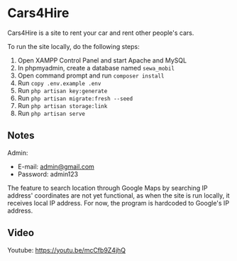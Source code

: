 # Cars4Hire

Cars4Hire is a site to rent your car and rent other people's cars.

To run the site locally, do the following steps:
1. Open XAMPP Control Panel and start Apache and MySQL
2. In phpmyadmin, create a database named ```sewa_mobil```
3. Open command prompt and run ```composer install```
4. Run ```copy .env.example .env```
5. Run ```php artisan key:generate```
6. Run ```php artisan migrate:fresh --seed```
7. Run ```php artisan storage:link```
8. Run ```php artisan serve```

## Notes
Admin:
- E-mail: admin@gmail.com
- Password: admin123

The feature to search location through Google Maps by searching IP address' coordinates are not yet functional, as when the site is run locally, it receives local IP address. For now, the program is hardcoded to Google's IP address.

## Video
Youtube: https://youtu.be/mcCfb9Z4jhQ
